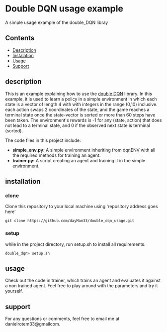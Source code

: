 
Double DQN usage example
=======
A simple usage example of the double_DQN libray

Contents
--------

* [Description](#description)
* [Instalation](#installation)
* [Usage](#usage)
* [Support](#support)

description
-----------
This is an example explaining how to use the [double DQN](https://github.com/dayMan33/double_DQN.git) library.
In this example, it is used to learn a policy in a simple environment in which each state is a  vector of length 4 with with integers in the range (0,10) inclusive. 
each action swaps 2 coordinates of the state, and the game reaches a terminal state once the state-vector is sorted or more than 60 steps have been taken. 
The environment's rewards is -1 for any (state, action) that does not lead to a terminal state, and 0 if the observed next state is terminal (sorted).
 
The code files in this project include: 
- **simple_env.py:** A simple environment inheriting from dqnENV with all the required methods for training an agent.
- **trainer.py:**  A script creating an agent and training it in the simple environment.
 
installation
--------

### clone
Clone this repository to your local machine using 'repository address goes here'
            
    git clone https://github.com/dayMan33/double_dqn_usage.git

### setup 
while in the project directory, run setup.sh to install all requirements.

    double_dqn> setup.sh

usage
-----
Check out the code in trainer, which trains an agent and evaluates it against a non trained agent. 
Feel free to play around with the parameters and try it yourself. 

support
-------
For any questions or comments, feel free to email me at danielrotem33@gmailcom.



